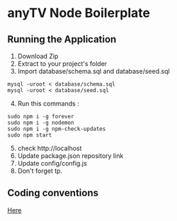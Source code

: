 anyTV Node Boilerplate
====================

Running the Application
---------------------

1. Download Zip
2. Extract to your project's folder
3. Import database/schema.sql and database/seed.sql

<!-- language:console -->
	mysql -uroot < database/schema.sql
	mysql -uroot < database/seed.sql

4. Run this commands :

<!-- language:console -->
    sudo npm i -g forever
    sudo npm i -g nodemon
    sudo npm i -g npm-check-updates
	sudo npm start

5. check http://localhost
6. Update package.json repository link
7. Update config/config.js
8. Don't forget tp.


Coding conventions
---------------------

  [Here](https://github.com/anyTV/JS-conventions)

